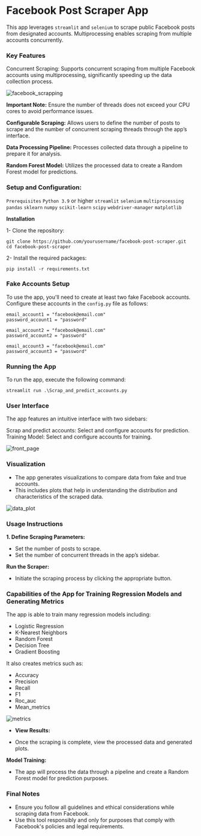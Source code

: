 # Facebook Post Scraper App

This app leverages `streamlit` and `selenium` to scrape public Facebook posts from designated accounts. Multiprocessing enables scraping from multiple accounts concurrently.

### Key Features

Concurrent Scraping: Supports concurrent scraping from multiple Facebook accounts using multiprocessing, 
significantly speeding up the data collection process.

![facebook_scrapping](images/img_1.png)

**Important Note:** Ensure the number of threads does not exceed your CPU cores to avoid performance issues.

**Configurable Scraping:** Allows users to define the number of posts to scrape and the number of concurrent scraping threads through the app’s interface.

**Data Processing Pipeline:** Processes collected data through a pipeline to prepare it for analysis.

**Random Forest Model:** Utilizes the processed data to create a Random Forest model for predictions.

### Setup and Configuration:
`Prerequisites`
`Python 3.9` or higher
`streamlit`
`selenium`
`multiprocessing`
`pandas`
`sklearn`
`numpy`
`scikit-learn`
`scipy`
`webdriver-manager`
`matplotlib`



**Installation**

1- Clone the repository:

```
git clone https://github.com/yourusername/facebook-post-scraper.git
cd facebook-post-scraper
```

2- Install the required packages:

```
pip install -r requirements.txt
```

### Fake Accounts Setup

To use the app, you'll need to create at least two fake Facebook accounts. 
Configure these accounts in the `config.py` file as follows:

`````
email_account1 = "facebook@email.com"
password_account1 = "password"

email_account2 = "facebook@email.com"
password_account2 = "password"

email_account3 = "facebook@email.com"
password_account3 = "password"
`````

### Running the App

To run the app, execute the following command:
`````
streamlit run .\Scrap_and_predict_accounts.py
`````

### User Interface

The app features an intuitive interface with two sidebars:

Scrap and predict accounts: Select and configure accounts for prediction.
Training Model: Select and configure accounts for training.

![front_page](images/img.png)


### Visualization

- The app generates visualizations to compare data from fake and true accounts. 
- This includes plots that help in understanding the distribution and characteristics of the scraped data.

![data_plot](images/img_2.png)

### Usage Instructions

**1. Define Scraping Parameters:**

- Set the number of posts to scrape.
- Set the number of concurrent threads in the app’s sidebar.

**Run the Scraper:** 

- Initiate the scraping process by clicking the appropriate button.

### Capabilities of the App for Training Regression Models and Generating Metrics

The app is able to train many regression models including:

- Logistic Regression
- K-Nearest Neighbors
- Random Forest
- Decision Tree
- Gradient Boosting

It also creates metrics such as:

- Accuracy
- Precision
- Recall
- F1
- Roc_auc
- Mean_metrics

![metrics](images/img_3.png)


- **View Results:** 

- Once the scraping is complete, view the processed data and generated plots.


**Model Training:**

- The app will process the data through a pipeline and create a Random Forest model for prediction purposes.

### Final Notes
- Ensure you follow all guidelines and ethical considerations while scraping data from Facebook. 
- Use this tool responsibly and only for purposes that comply with Facebook's policies and legal requirements.
